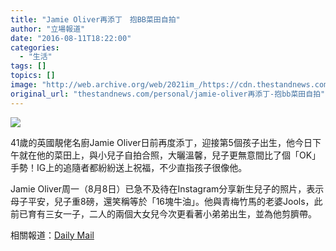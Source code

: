 ```yaml
---
title: "Jamie Oliver再添丁　抱BB菜田自拍"
author: "立場報道"
date: "2016-08-11T18:22:00"
categories:
  - "生活"
tags: []
topics: []
image: "http://web.archive.org/web/2021im_/https://cdn.thestandnews.com/media/photos/cache/Jo-babe-01_bwPsn_1200x0.png"
original_url: "thestandnews.com/personal/jamie-oliver再添丁-抱bb菜田自拍"
---
```

![](http://web.archive.org/web/2021im_/https://cdn.thestandnews.com/media/photos/cache/Jo-babe-01_bwPsn_1200x0.png)

41歲的英國靚佬名廚Jamie Oliver日前再度添丁，迎接第5個孩子出生，他今日下午就在他的菜田上，與小兒子自拍合照，大曬溫馨，兒子更無意間比了個「OK」手勢！IG上的追隨者都紛紛送上祝福，不少直指孩子很像他。

Jamie Oliver周一（8月8日）已急不及待在Instagram分享新生兒子的照片，表示母子平安，兒子重8磅，還笑稱等於「16塊牛油」。他與青梅竹馬的老婆Jools，此前已育有三女一子，二人的兩個大女兒今次更看著小弟弟出生，並為他剪臍帶。

相關報道：[Daily Mail](http://web.archive.org/web/20210629041503/http://www.dailymail.co.uk/tvshowbiz/article-3734397/Hanging-boy-veg-patch-Jamie-Oliver-shares-sweet-snap-baby-son-teaching-healthy-eating.html)